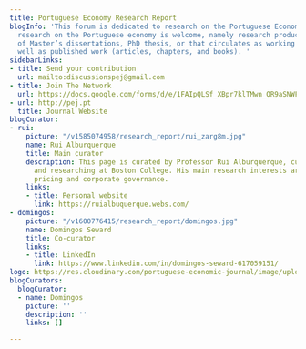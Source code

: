 ```yaml
---
title: Portuguese Economy Research Report
blogInfo: 'This forum is dedicated to research on the Portuguese Economy. All scientific
  research on the Portuguese economy is welcome, namely research produced in the context
  of Master’s dissertations, PhD thesis, or that circulates as working papers, as
  well as published work (articles, chapters, and books). '
sidebarLinks:
- title: Send your contribution
  url: mailto:discussionspej@gmail.com
- title: Join The Network
  url: https://docs.google.com/forms/d/e/1FAIpQLSf_XBpr7klTMwn_OR9aSNWFfmP9m663cqitoLqXwTidfNY9jQ/viewform
- url: http://pej.pt
  title: Journal Website
blogCurator:
- rui:
    picture: "/v1585074958/research_report/rui_zarg8m.jpg"
    name: Rui Alburquerque
    title: Main curator
    description: This page is curated by Professor Rui Alburquerque, currently teaching
      and researching at Boston College. His main research interests are in asset
      pricing and corporate governance.
    links:
    - title: Personal website
      link: https://ruialbuquerque.webs.com/
- domingos:
    picture: "/v1600776415/research_report/domingos.jpg"
    name: Domingos Seward
    title: Co-curator
    links:
    - title: LinkedIn
      link: https://www.linkedin.com/in/domingos-seward-617059151/
logo: https://res.cloudinary.com/portuguese-economic-journal/image/upload/v1585913410/research_report/perr_logo_j8egle.svg
blogCurators:
  blogCurator:
  - name: Domingos
    picture: ''
    description: ''
    links: []

---
```

